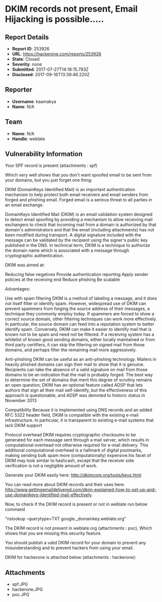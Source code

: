 # DKIM records not present, Email Hijacking is possible.....

## Report Details
- **Report ID**: 253926
- **URL**: https://hackerone.com/reports/253926
- **State**: Closed
- **Severity**: none
- **Submitted**: 2017-07-27T14:18:15.793Z
- **Disclosed**: 2017-09-16T13:39:46.220Z

## Reporter
- **Username**: kaamakya
- **Name**: N/A

## Team
- **Name**: N/A
- **Handle**: weblate

## Vulnerability Information
Your SPF record is present (attachments : spf)

Which very well shows that you don't want spoofed email to be sent from your domains, but you just forget one thing:

DKIM (DomainKeys Identified Mail) is an important authentication mechanism to help protect both email receivers and email senders from forged and phishing email. Forged email is a serious threat to all parties in an email exchange.

DomainKeys Identified Mail (DKIM) is an email validation system designed to detect email spoofing by providing a mechanism to allow receiving mail exchangers to check that incoming mail from a domain is authorized by that domain's administrators and that the email (including attachments) has not been modified during transport. A digital signature included with the message can be validated by the recipient using the signer's public key published in the DNS. In technical term, DKIM is a technique to authorize the domain name which is associated with a message through cryptographic authentication.

DKIM was aimed at:

Reducing false negatives
Provide authentication reporting
Apply sender policies at the receiving end
Reduce phishing
Be scalable

Advantages:

Use with spam filtering
DKIM is a method of labeling a message, and it does not itself filter or identify spam. However, widespread use of DKIM can prevent spammers from forging the source address of their messages, a technique they commonly employ today. If spammers are forced to show a correct source domain, other filtering techniques can work more effectively. In particular, the source domain can feed into a reputation system to better identify spam. Conversely, DKIM can make it easier to identify mail that is known not to be spam and need not be filtered. If a receiving system has a whitelist of known good sending domains, either locally maintained or from third party certifiers, it can skip the filtering on signed mail from those domains, and perhaps filter the remaining mail more aggressively.

Anti-phishing
DKIM can be useful as an anti-phishing technology. Mailers in heavily phished domains can sign their mail to show that it is genuine. Recipients can take the absence of a valid signature on mail from those domains to be an indication that the mail is probably forged. The best way to determine the set of domains that merit this degree of scrutiny remains an open question; DKIM has an optional feature called ADSP that lets authors that sign all their mail self-identify, but the effectiveness of this approach is questionable, and ADSP was demoted to historic status in November 2013

Compatibility
Because it is implemented using DNS records and an added RFC 5322 header field, DKIM is compatible with the existing e-mail infrastructure. In particular, it is transparent to existing e-mail systems that lack DKIM support

Protocol overhead
DKIM requires cryptographic checksums to be generated for each message sent through a mail server, which results in computational overhead not otherwise required for e-mail delivery. This additional computational overhead is a hallmark of digital postmarks, making sending bulk spam more (computationally) expensive.his facet of DKIM may look similar to hashcash, except that the receiver side verification is not a negligible amount of work.

Generate your DKIM easily here: http://dkimcore.org/tools/keys.html

You can read more about DKIM records and their uses here: http://www.gettingemaildelivered.com/dkim-explained-how-to-set-up-and-use-domainkeys-identified-mail-effectively.

Now, to check if the DKIM record is present or not in weblate run below command

 "nslookup -querytype=TXT google._domainkey.weblate.org"

The DKIM record is not present in weblate.org (attachments : poc), Which shows that you are missing this security feature.

You should publish a valid DKIM record for your domain to prevent any misunderstanding and to prevent hackers from using your email.

DKIM for hackerone is attached below (attachments : hackerone):

## Attachments
- spf.JPG
- hackerone.JPG
- poc.JPG
